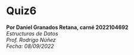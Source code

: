 # Quiz6
**Por Daniel Granados Retana, carné 2022104692**  
*Estructuras de Datos*  
*Prof. Rodrigo Núñez*  
*Fecha: 08/09/2022*
